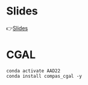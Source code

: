 # Slides
👉[Slides](https://docs.google.com/presentation/d/10wWoS1LyH4NO7m2hl6LMoTm8WGiDByEqtoaIq33hjMs/edit?usp=sharing)

# CGAL
```
conda activate AAD22
conda install compas_cgal -y
```